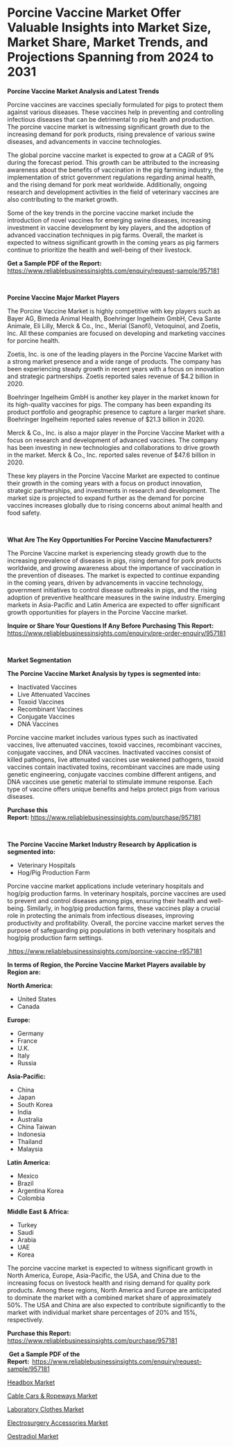 <p><h1>Porcine Vaccine Market Offer Valuable Insights into Market Size, Market Share, Market Trends, and Projections Spanning from 2024 to 2031</h1></p><p><strong>Porcine Vaccine Market Analysis and Latest Trends</strong></p>
<p><p>Porcine vaccines are vaccines specially formulated for pigs to protect them against various diseases. These vaccines help in preventing and controlling infectious diseases that can be detrimental to pig health and production. The porcine vaccine market is witnessing significant growth due to the increasing demand for pork products, rising prevalence of various swine diseases, and advancements in vaccine technologies.</p><p>The global porcine vaccine market is expected to grow at a CAGR of 9% during the forecast period. This growth can be attributed to the increasing awareness about the benefits of vaccination in the pig farming industry, the implementation of strict government regulations regarding animal health, and the rising demand for pork meat worldwide. Additionally, ongoing research and development activities in the field of veterinary vaccines are also contributing to the market growth.</p><p>Some of the key trends in the porcine vaccine market include the introduction of novel vaccines for emerging swine diseases, increasing investment in vaccine development by key players, and the adoption of advanced vaccination techniques in pig farms. Overall, the market is expected to witness significant growth in the coming years as pig farmers continue to prioritize the health and well-being of their livestock.</p></p>
<p><strong>Get a Sample PDF of the Report:&nbsp;</strong> <a href="https://www.reliablebusinessinsights.com/enquiry/request-sample/957181">https://www.reliablebusinessinsights.com/enquiry/request-sample/957181</a></p>
<p>&nbsp;</p>
<p><strong>Porcine Vaccine Major Market Players</strong></p>
<p><p>The Porcine Vaccine Market is highly competitive with key players such as Bayer AG, Bimeda Animal Health, Boehringer Ingelheim GmbH, Ceva Sante Animale, Eli Lilly, Merck & Co., Inc., Merial (Sanofi), Vetoquinol, and Zoetis, Inc. All these companies are focused on developing and marketing vaccines for porcine health.</p><p>Zoetis, Inc. is one of the leading players in the Porcine Vaccine Market with a strong market presence and a wide range of products. The company has been experiencing steady growth in recent years with a focus on innovation and strategic partnerships. Zoetis reported sales revenue of $4.2 billion in 2020.</p><p>Boehringer Ingelheim GmbH is another key player in the market known for its high-quality vaccines for pigs. The company has been expanding its product portfolio and geographic presence to capture a larger market share. Boehringer Ingelheim reported sales revenue of $21.3 billion in 2020.</p><p>Merck & Co., Inc. is also a major player in the Porcine Vaccine Market with a focus on research and development of advanced vaccines. The company has been investing in new technologies and collaborations to drive growth in the market. Merck & Co., Inc. reported sales revenue of $47.6 billion in 2020.</p><p>These key players in the Porcine Vaccine Market are expected to continue their growth in the coming years with a focus on product innovation, strategic partnerships, and investments in research and development. The market size is projected to expand further as the demand for porcine vaccines increases globally due to rising concerns about animal health and food safety.</p></p>
<p>&nbsp;</p>
<p><strong>What Are The Key Opportunities For Porcine Vaccine Manufacturers?</strong></p>
<p><p>The Porcine Vaccine market is experiencing steady growth due to the increasing prevalence of diseases in pigs, rising demand for pork products worldwide, and growing awareness about the importance of vaccination in the prevention of diseases. The market is expected to continue expanding in the coming years, driven by advancements in vaccine technology, government initiatives to control disease outbreaks in pigs, and the rising adoption of preventive healthcare measures in the swine industry. Emerging markets in Asia-Pacific and Latin America are expected to offer significant growth opportunities for players in the Porcine Vaccine market.</p></p>
<p><strong>Inquire or Share Your Questions If Any Before Purchasing This Report:</strong> <a href="https://www.reliablebusinessinsights.com/enquiry/pre-order-enquiry/957181">https://www.reliablebusinessinsights.com/enquiry/pre-order-enquiry/957181</a></p>
<p>&nbsp;</p>
<p><strong>Market Segmentation</strong></p>
<p><strong>The Porcine Vaccine Market Analysis by types is segmented into:</strong></p>
<p><ul><li>Inactivated Vaccines</li><li>Live Attenuated Vaccines</li><li>Toxoid Vaccines</li><li>Recombinant Vaccines</li><li>Conjugate Vaccines</li><li>DNA Vaccines</li></ul></p>
<p><p>Porcine vaccine market includes various types such as inactivated vaccines, live attenuated vaccines, toxoid vaccines, recombinant vaccines, conjugate vaccines, and DNA vaccines. Inactivated vaccines consist of killed pathogens, live attenuated vaccines use weakened pathogens, toxoid vaccines contain inactivated toxins, recombinant vaccines are made using genetic engineering, conjugate vaccines combine different antigens, and DNA vaccines use genetic material to stimulate immune response. Each type of vaccine offers unique benefits and helps protect pigs from various diseases.</p></p>
<p><strong>Purchase this Report:&nbsp;</strong><a href="https://www.reliablebusinessinsights.com/purchase/957181">https://www.reliablebusinessinsights.com/purchase/957181</a></p>
<p>&nbsp;</p>
<p><strong>The Porcine Vaccine Market Industry Research by Application is segmented into:</strong></p>
<p><ul><li>Veterinary Hospitals</li><li>Hog/Pig Production Farm</li></ul></p>
<p><p>Porcine vaccine market applications include veterinary hospitals and hog/pig production farms. In veterinary hospitals, porcine vaccines are used to prevent and control diseases among pigs, ensuring their health and well-being. Similarly, in hog/pig production farms, these vaccines play a crucial role in protecting the animals from infectious diseases, improving productivity and profitability. Overall, the porcine vaccine market serves the purpose of safeguarding pig populations in both veterinary hospitals and hog/pig production farm settings.</p></p>
<p><a href="https://www.reliablebusinessinsights.com/porcine-vaccine-r957181">&nbsp;https://www.reliablebusinessinsights.com/porcine-vaccine-r957181</a></p>
<p><strong>In terms of Region, the Porcine Vaccine Market Players available by Region are:</strong></p>
<p>
    <p> <strong> North America: </strong>
        <ul>
            <li>United States</li>
            <li>Canada</li>
        </ul>
        </p> 
    <p> <strong> Europe: </strong>
        <ul>
            <li>Germany</li>
            <li>France</li>
            <li>U.K.</li>
            <li>Italy</li>
            <li>Russia</li>
        </ul>
        </p> 
    <p> <strong> Asia-Pacific: </strong>
        <ul>
            <li>China</li>
            <li>Japan</li>
            <li>South Korea</li>
            <li>India</li>
            <li>Australia</li>
            <li>China Taiwan</li>
            <li>Indonesia</li>
            <li>Thailand</li>
            <li>Malaysia</li>
        </ul>
        </p> 
    <p> <strong> Latin America: </strong>
        <ul>
            <li>Mexico</li>
            <li>Brazil</li>
            <li>Argentina Korea</li>
            <li>Colombia</li>
        </ul>
        </p> 
    <p> <strong> Middle East & Africa: </strong>
        <ul>
            <li>Turkey</li>
            <li>Saudi</li>
            <li>Arabia</li>
            <li>UAE</li>
            <li>Korea</li>
        </ul>
    </p>
    </p>
<p><p>The porcine vaccine market is expected to witness significant growth in North America, Europe, Asia-Pacific, the USA, and China due to the increasing focus on livestock health and rising demand for quality pork products. Among these regions, North America and Europe are anticipated to dominate the market with a combined market share of approximately 50%. The USA and China are also expected to contribute significantly to the market with individual market share percentages of 20% and 15%, respectively.</p></p>
<p><strong>Purchase this Report: </strong><a href="https://www.reliablebusinessinsights.com/purchase/957181">https://www.reliablebusinessinsights.com/purchase/957181</a></p>
<p>&nbsp;<strong>Get a Sample PDF of the Report:&nbsp;&nbsp;</strong><a href="https://www.reliablebusinessinsights.com/enquiry/request-sample/957181">https://www.reliablebusinessinsights.com/enquiry/request-sample/957181</a></p>
<p><strong></strong></p>
<p><p><a href="https://medium.com/@lindakreitz382024/headbox-market-industry-landscape-growth-trajectories-and-global-markets-4bb5f3497ad4">Headbox Market</a></p><p><a href="https://github.com/seamusocallaghan/Market-Research-Report-List-1/blob/main/cable-cars-ropeways-market.md">Cable Cars & Ropeways Market</a></p><p><a href="https://medium.com/@lindakreitz382024/global-laboratory-clothes-market-focus-on-application-end-use-industry-type-equipment-and-7be382549b5a">Laboratory Clothes Market</a></p><p><a href="https://issuu.com/reportprime-2/docs/electrosurgery-accessories-market-s_85e7db40b0a620">Electrosurgery Accessories Market</a></p><p><a href="https://medium.com/@lindakreitz382024/oestradiol-industry-analysis-report-its-market-size-share-trends-by-application-region-21c17db1f117">Oestradiol Market</a></p></p>